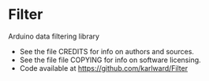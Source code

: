 Filter
======

Arduino data filtering library

- See the file CREDITS for info on authors and sources.
- See the file file COPYING for info on software licensing.
- Code available at https://github.com/karlward/Filter
